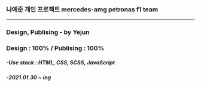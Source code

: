 ﻿ ### 나예준 개인 프로젝트 mercedes-amg petronas f1 team
  ------------------------------------------------------
 <h3> Design, Publising - by Yejun</h3>
<h3> Design : 100% / Publising : 100%</h3>
<h5>-Use stack : HTML, CSS, SCSS, JavaScript</h5>
<h5>-2021.01.30 ~ ing</h5>
